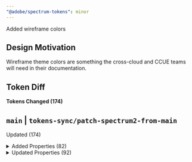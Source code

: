 ```yaml
---
"@adobe/spectrum-tokens": minor
---
```


Added wireframe colors

## Design Motivation

Wireframe theme colors are something the cross-cloud and CCUE teams will need in their documentation.

## Token Diff

**Tokens Changed (174)**

## `main` | `tokens-sync/patch-spectrum2-from-main`

Updated (174)

<details><summary>Added Properties (82)</summary>

- `informative-subtle-background-color-default`
  - `wireframe.schema`: `alias.json`
  - `wireframe.value`: `informative-color-200`
  - `wireframe.uuid`: `71ebebf0-95e7-45f7-9f6f-d14ef51cf4f0`
- `positive-subtle-background-color-default`
  - `wireframe.schema`: `alias.json`
  - `wireframe.value`: `positive-color-200`
  - `wireframe.uuid`: `531be3e1-ddfa-4d3b-9a7f-73d7f0e38cd9`
- `notice-subtle-background-color-default`
  - `wireframe.schema`: `alias.json`
  - `wireframe.value`: `notice-color-200`
  - `wireframe.uuid`: `163958bd-7303-4328-ad3c-b04f8dacaf32`
- `negative-subtle-background-color-default`
  - `wireframe.schema`: `alias.json`
  - `wireframe.value`: `negative-color-200`
  - `wireframe.uuid`: `ea3ceaa2-235b-4c55-88b2-c0d744434d83`
- `accent-subtle-background-color-default`
  - `wireframe.schema`: `alias.json`
  - `wireframe.value`: `accent-color-200`
  - `wireframe.uuid`: `5c9c8a1c-c4ac-45e5-ba5f-b08edd9f4297`
- `icon-color-blue-primary-hover`
  - `wireframe.schema`: `alias.json`
  - `wireframe.value`: `blue-1000`
  - `wireframe.uuid`: `95cd46ba-7b1f-4ae4-86c1-1957c007a6a2`
- `icon-color-blue-primary-down`
  - `wireframe.schema`: `alias.json`
  - `wireframe.value`: `blue-1100`
  - `wireframe.uuid`: `c32c7711-0889-4f62-afe6-4b744166a66e`
- `icon-color-brown-primary-default`
  - `wireframe.schema`: `alias.json`
  - `wireframe.value`: `brown-800`
  - `wireframe.uuid`: `afdc8658-f6a4-4205-af17-553c04cca24d`
- `icon-color-brown-primary-hover`
  - `wireframe.schema`: `alias.json`
  - `wireframe.value`: `brown-900`
  - `wireframe.uuid`: `bffb9e2b-565a-4774-8f57-ef03768b4176`
- `icon-color-brown-primary-down`
  - `wireframe.schema`: `alias.json`
  - `wireframe.value`: `brown-1000`
  - `wireframe.uuid`: `b2474c42-cecc-4f91-b3e9-a0855a79d5ed`
- `icon-color-celery-primary-default`
  - `wireframe.schema`: `alias.json`
  - `wireframe.value`: `celery-700`
  - `wireframe.uuid`: `c3f8622e-4ee4-4a68-be5d-c7b9f583c686`
- `icon-color-celery-primary-hover`
  - `wireframe.schema`: `alias.json`
  - `wireframe.value`: `celery-800`
  - `wireframe.uuid`: `a32205e0-b208-4539-9fe4-5eb2d7464d91`
- `icon-color-celery-primary-down`
  - `wireframe.schema`: `alias.json`
  - `wireframe.value`: `celery-900`
  - `wireframe.uuid`: `f9fa057e-58f4-472f-8ab7-6bae7d1d27eb`
- `icon-color-chartreuse-primary-default`
  - `wireframe.schema`: `alias.json`
  - `wireframe.value`: `chartreuse-600`
  - `wireframe.uuid`: `6bfd7aea-dfd9-47ee-9f18-e4431886e1cf`
- `icon-color-chartreuse-primary-hover`
  - `wireframe.schema`: `alias.json`
  - `wireframe.value`: `chartreuse-700`
  - `wireframe.uuid`: `6d3438e5-cc32-4c26-960d-434b24dbb1e0`
- `icon-color-chartreuse-primary-down`
  - `wireframe.schema`: `alias.json`
  - `wireframe.value`: `chartreuse-800`
  - `wireframe.uuid`: `d00300aa-5990-483d-8218-229169e9cd74`
- `icon-color-fuchsia-primary-default`
  - `wireframe.schema`: `alias.json`
  - `wireframe.value`: `fuchsia-900`
  - `wireframe.uuid`: `75b0d002-84b7-4c75-8c74-3b1ff15ff10a`
- `icon-color-fuchsia-primary-hover`
  - `wireframe.schema`: `alias.json`
  - `wireframe.value`: `fuchsia-1000`
  - `wireframe.uuid`: `53acea92-bc9f-4c41-93b9-e18cde613305`
- `icon-color-fuchsia-primary-down`
  - `wireframe.schema`: `alias.json`
  - `wireframe.value`: `fuchsia-1100`
  - `wireframe.uuid`: `625728db-30ec-41d7-9f6f-0ce9c0201c66`
- `icon-color-indigo-primary-default`
  - `wireframe.schema`: `alias.json`
  - `wireframe.value`: `indigo-900`
  - `wireframe.uuid`: `05f75802-5062-422a-8a39-f7e8f71ce17e`
- `icon-color-indigo-primary-hover`
  - `wireframe.schema`: `alias.json`
  - `wireframe.value`: `indigo-1000`
  - `wireframe.uuid`: `735472d9-0220-4e7e-a06b-9f3504cad201`
- `icon-color-indigo-primary-down`
  - `wireframe.schema`: `alias.json`
  - `wireframe.value`: `indigo-1100`
  - `wireframe.uuid`: `1f2e8832-16e1-4030-a5ef-16f5b5c663d0`
- `icon-color-magenta-primary-default`
  - `wireframe.schema`: `alias.json`
  - `wireframe.value`: `magenta-900`
  - `wireframe.uuid`: `d0802b2a-faba-4530-8f50-dc22e6962d44`
- `icon-color-magenta-primary-hover`
  - `wireframe.schema`: `alias.json`
  - `wireframe.value`: `magenta-1000`
  - `wireframe.uuid`: `3e368eed-b2f7-4e9e-9935-421ef0f86f9f`
- `icon-color-magenta-primary-down`
  - `wireframe.schema`: `alias.json`
  - `wireframe.value`: `magenta-1100`
  - `wireframe.uuid`: `ddfb3e51-e724-48b4-aecc-dcfe000eec11`
- `icon-color-orange-primary-default`
  - `wireframe.schema`: `alias.json`
  - `wireframe.value`: `orange-700`
  - `wireframe.uuid`: `41b694b3-5805-4ee7-aca0-88527dc6120b`
- `icon-color-orange-primary-hover`
  - `wireframe.schema`: `alias.json`
  - `wireframe.value`: `orange-800`
  - `wireframe.uuid`: `1c3bc51c-edf8-4c2b-af93-44d7ffeb46b2`
- `icon-color-orange-primary-down`
  - `wireframe.schema`: `alias.json`
  - `wireframe.value`: `orange-900`
  - `wireframe.uuid`: `b00737a5-c111-42fe-9378-47a79139e11a`
- `icon-color-pink-primary-default`
  - `wireframe.schema`: `alias.json`
  - `wireframe.value`: `pink-800`
  - `wireframe.uuid`: `1e0b6862-10cd-4860-9bf7-9cbce71e7f81`
- `icon-color-pink-primary-hover`
  - `wireframe.schema`: `alias.json`
  - `wireframe.value`: `pink-900`
  - `wireframe.uuid`: `8a64d036-a935-442a-b596-5d4d0fd001a9`
- `icon-color-pink-primary-down`
  - `wireframe.schema`: `alias.json`
  - `wireframe.value`: `pink-1000`
  - `wireframe.uuid`: `c31819e9-6bf1-4048-94bc-ee6f04b82474`
- `icon-color-purple-primary-default`
  - `wireframe.schema`: `alias.json`
  - `wireframe.value`: `purple-900`
  - `wireframe.uuid`: `1b6ce540-0839-4ba2-bf98-51fb499113a4`
- `icon-color-purple-primary-hover`
  - `wireframe.schema`: `alias.json`
  - `wireframe.value`: `purple-1000`
  - `wireframe.uuid`: `ec923982-6694-44bc-8f75-ebe1c76ba09a`
- `icon-color-purple-primary-down`
  - `wireframe.schema`: `alias.json`
  - `wireframe.value`: `purple-1100`
  - `wireframe.uuid`: `bf3e3302-4798-4b35-a37b-0d5fcd89b556`
- `icon-color-red-primary-hover`
  - `wireframe.schema`: `alias.json`
  - `wireframe.value`: `red-1000`
  - `wireframe.uuid`: `ece07052-dff3-483e-a6b8-1d12b0d94d8a`
- `icon-color-red-primary-down`
  - `wireframe.schema`: `alias.json`
  - `wireframe.value`: `red-1100`
  - `wireframe.uuid`: `02527b17-485a-4a59-b62e-5aa8bfca7df7`
- `icon-color-silver-primary-default`
  - `wireframe.schema`: `alias.json`
  - `wireframe.value`: `silver-700`
  - `wireframe.uuid`: `928c1a80-e248-4e00-aed8-5ddf764a5d22`
- `icon-color-silver-primary-hover`
  - `wireframe.schema`: `alias.json`
  - `wireframe.value`: `silver-800`
  - `wireframe.uuid`: `cd0a41af-19ed-48fc-b659-d34cb37d4cef`
- `icon-color-silver-primary-down`
  - `wireframe.schema`: `alias.json`
  - `wireframe.value`: `silver-900`
  - `wireframe.uuid`: `dc071b6f-788a-4a83-b1c0-17ae536c01e7`
- `icon-color-turquoise-primary-default`
  - `wireframe.schema`: `alias.json`
  - `wireframe.value`: `turquoise-700`
  - `wireframe.uuid`: `3c39dea2-cdc4-4042-a134-7197a60ba8dd`
- `icon-color-turquoise-primary-hover`
  - `wireframe.schema`: `alias.json`
  - `wireframe.value`: `turquoise-800`
  - `wireframe.uuid`: `2aca1631-0249-47dc-aa3b-44a51f5ea220`
- `icon-color-turquoise-primary-down`
  - `wireframe.schema`: `alias.json`
  - `wireframe.value`: `turquoise-900`
  - `wireframe.uuid`: `0c3db762-fa21-497c-9a32-007e41ab24d6`
- `icon-color-yellow-primary-hover`
  - `wireframe.schema`: `alias.json`
  - `wireframe.value`: `yellow-500`
  - `wireframe.uuid`: `f4edf76c-b3f4-4455-b1d5-e222fa79b146`
- `icon-color-yellow-primary-down`
  - `wireframe.schema`: `alias.json`
  - `wireframe.value`: `yellow-600`
  - `wireframe.uuid`: `24f49675-e169-4996-9993-c4a8941e8fab`
- `icon-color-blue-background`
  - `wireframe.schema`: `alias.json`
  - `wireframe.value`: `blue-200`
  - `wireframe.uuid`: `2bfc538f-30ae-4e45-92ef-bb7ad72f1396`
- `icon-color-brown-background`
  - `wireframe.schema`: `alias.json`
  - `wireframe.value`: `brown-200`
  - `wireframe.uuid`: `2f1fba9a-25b3-4ac7-aaee-7d6da1292da8`
- `icon-color-celery-background`
  - `wireframe.schema`: `alias.json`
  - `wireframe.value`: `celery-100`
  - `wireframe.uuid`: `2b519299-a5c9-47d9-bf52-51ce26410073`
- `icon-color-chartreuse-background`
  - `wireframe.schema`: `alias.json`
  - `wireframe.value`: `chartreuse-200`
  - `wireframe.uuid`: `ec1c5d08-dd5e-40f5-adee-06ffecb36ed6`
- `icon-color-cinnamon-background`
  - `wireframe.schema`: `alias.json`
  - `wireframe.value`: `cinnamon-200`
  - `wireframe.uuid`: `61eaba25-d605-412f-ae11-5f36fd0061c8`
- `icon-color-cyan-background`
  - `wireframe.schema`: `alias.json`
  - `wireframe.value`: `cyan-100`
  - `wireframe.uuid`: `b85aef89-a234-4386-9c46-22e2caa3b4f6`
- `icon-color-green-background`
  - `wireframe.schema`: `alias.json`
  - `wireframe.value`: `green-100`
  - `wireframe.uuid`: `3231780c-e233-4a60-b063-1c3a383669a3`
- `icon-color-indigo-background`
  - `wireframe.schema`: `alias.json`
  - `wireframe.value`: `indigo-200`
  - `wireframe.uuid`: `67cfb253-49f0-4a14-a83c-140324ef5bc0`
- `icon-color-orange-background`
  - `wireframe.schema`: `alias.json`
  - `wireframe.value`: `orange-200`
  - `wireframe.uuid`: `a6f69b6d-496f-40bb-96a5-f04efa4ce8bc`
- `icon-color-red-background`
  - `wireframe.schema`: `alias.json`
  - `wireframe.value`: `red-200`
  - `wireframe.uuid`: `12859f90-c49c-4508-bc0d-df4d9512c864`
- `icon-color-seafoam-background`
  - `wireframe.schema`: `alias.json`
  - `wireframe.value`: `seafoam-200`
  - `wireframe.uuid`: `bc3ce9f1-cde9-4609-b4ab-c78a15ac064c`
- `icon-color-silver-background`
  - `wireframe.schema`: `alias.json`
  - `wireframe.value`: `silver-200`
  - `wireframe.uuid`: `b2e8e8ac-001a-4a4e-bcc9-9508ba954ece`
- `icon-color-turquoise-background`
  - `wireframe.schema`: `alias.json`
  - `wireframe.value`: `turquoise-200`
  - `wireframe.uuid`: `a5b3d3f5-785b-4969-9389-12c1f7b2f26d`
- `icon-color-yellow-background`
  - `wireframe.schema`: `alias.json`
  - `wireframe.value`: `yellow-100`
  - `wireframe.uuid`: `5a5e15ab-e73b-4997-be67-39534d98e823`
- `card-selection-background-color`
  - `wireframe.schema`: `alias.json`
  - `wireframe.value`: `transparent-black-600`
  - `wireframe.uuid`: `5dd9406f-9b36-43f1-8b35-b1bb7f2a4c8d`
- `popover-border-color`
  - `wireframe.schema`: `alias.json`
  - `wireframe.value`: `gray-200`
  - `wireframe.uuid`: `92133ef4-9b81-4fbd-9736-8b83078ef053`
- `action-bar-border-color`
  - `wireframe.schema`: `alias.json`
  - `wireframe.value`: `transparent-white-25`
  - `wireframe.uuid`: `e242c2e1-54db-40c5-98ee-abebdcd59f4d`
- `drop-shadow-color-300`
  - `wireframe.schema`: `color.json`
  - wireframe.value: rgba(0, 0, 0, 0.2)
  - `wireframe.uuid`: `e91afe82-e2db-4c13-86cd-bcb2e866edf2`
- `neutral-subtle-background-color-default`
  - `wireframe.schema`: `alias.json`
  - `wireframe.value`: `gray-100`
  - `wireframe.uuid`: `64b2528e-4c1b-4850-a67f-8bd7bb05d36c`
- `gray-subtle-background-color-default`
  - `wireframe.schema`: `alias.json`
  - `wireframe.value`: `gray-100`
  - `wireframe.uuid`: `6529e76c-0c21-449f-a318-2629cf90a58a`
- `blue-subtle-background-color-default`
  - `wireframe.schema`: `alias.json`
  - `wireframe.value`: `blue-200`
  - `wireframe.uuid`: `93563495-60af-4a84-b811-9672fc46a1cc`
- `green-subtle-background-color-default`
  - `wireframe.schema`: `alias.json`
  - `wireframe.value`: `green-200`
  - `wireframe.uuid`: `3911fa84-a5b3-4ea1-b6ad-47f222482ddb`
- `orange-subtle-background-color-default`
  - `wireframe.schema`: `alias.json`
  - `wireframe.value`: `orange-200`
  - `wireframe.uuid`: `a9671857-3e09-4132-a522-cd8f5b4cf8ff`
- `red-subtle-background-color-default`
  - `wireframe.schema`: `alias.json`
  - `wireframe.value`: `red-200`
  - `wireframe.uuid`: `8a6b560b-50b2-4dbf-900b-0ed63233df8b`
- `brown-subtle-background-color-default`
  - `wireframe.schema`: `alias.json`
  - `wireframe.value`: `brown-200`
  - `wireframe.uuid`: `ac6995d9-8982-4dac-ba85-4c79ec7850a1`
- `cinnamon-subtle-background-color-default`
  - `wireframe.schema`: `alias.json`
  - `wireframe.value`: `cinnamon-200`
  - `wireframe.uuid`: `f326443a-8f5d-4aa2-8bbb-17dc7b0420d6`
- `celery-subtle-background-color-default`
  - `wireframe.schema`: `alias.json`
  - `wireframe.value`: `celery-200`
  - `wireframe.uuid`: `2182ee3c-55aa-4d07-9cc1-f827c88ce3d6`
- `chartreuse-subtle-background-color-default`
  - `wireframe.schema`: `alias.json`
  - `wireframe.value`: `chartreuse-200`
  - `wireframe.uuid`: `ab75a3ba-17ce-4aae-902f-2b3e0233b726`
- `cyan-subtle-background-color-default`
  - `wireframe.schema`: `alias.json`
  - `wireframe.value`: `cyan-200`
  - `wireframe.uuid`: `2f72eaf9-547a-436e-86ab-695979db4f93`
- `fuchsia-subtle-background-color-default`
  - `wireframe.schema`: `alias.json`
  - `wireframe.value`: `fuchsia-200`
  - `wireframe.uuid`: `28ef060d-098c-4388-b600-00f4f8fe49aa`
- `indigo-subtle-background-color-default`
  - `wireframe.schema`: `alias.json`
  - `wireframe.value`: `indigo-200`
  - `wireframe.uuid`: `2110b943-24cf-4afd-81b2-31676f1400f8`
- `magenta-subtle-background-color-default`
  - `wireframe.schema`: `alias.json`
  - `wireframe.value`: `magenta-200`
  - `wireframe.uuid`: `b526e518-47b2-4a1c-b54b-42596381b7fd`
- `pink-subtle-background-color-default`
  - `wireframe.schema`: `alias.json`
  - `wireframe.value`: `pink-200`
  - `wireframe.uuid`: `d726501f-8920-4434-b397-b0974037161a`
- `purple-subtle-background-color-default`
  - `wireframe.schema`: `alias.json`
  - `wireframe.value`: `purple-200`
  - `wireframe.uuid`: `1d628f99-7c9c-423d-a470-a260d84d0d8d`
- `seafoam-subtle-background-color-default`
  - `wireframe.schema`: `alias.json`
  - `wireframe.value`: `seafoam-200`
  - `wireframe.uuid`: `0acaf55e-7e99-45f9-b99b-e461fa78a481`
- `silver-subtle-background-color-default`
  - `wireframe.schema`: `alias.json`
  - `wireframe.value`: `silver-200`
  - `wireframe.uuid`: `ec3dddb5-3944-493c-b5c8-f08c3272dc06`
- `turquoise-subtle-background-color-default`
  - `wireframe.schema`: `alias.json`
  - `wireframe.value`: `turquoise-200`
  - `wireframe.uuid`: `4e874813-4ebc-4855-bcb3-83024a6d1ba2`
- `yellow-subtle-background-color-default`
  - `wireframe.schema`: `alias.json`
  - `wireframe.value`: `yellow-200`
  - `wireframe.uuid`: `a238d434-3d0b-48fe-a413-a07e9229cdda`

</details>
<details><summary>Updated Properties (92)</summary>

- `icon-color-blue-primary-default`
  - `wireframe.uuid`: `20880dfd-57dc-486d-b0dd-c44002f340e3` -> `a306b28e-f698-427d-a576-439b2ab378fc`
- `icon-color-red-primary-default`
  - `wireframe.uuid`: `d524a471-2dce-4497-a650-30c2d6641eec` -> `16bbb033-224a-43e6-881c-bd29ffd70d1b`
- `icon-color-yellow-primary-default`
  - `wireframe.uuid`: `4a1eeded-e467-46be-a787-78555b2fe353` -> `fc16cbe3-7cf3-4744-a571-5bd2bdcef29e`
- `gray-25`
  - `wireframe.value`: `rgb(255, 255, 255)` -> `rgb(254, 254, 255)`
- `gray-50`
  - `wireframe.value`: `rgb(255, 255, 255)` -> `rgb(246, 248, 253)`
- `gray-75`
  - `wireframe.value`: `rgb(253, 253, 254)` -> `rgb(241, 244, 251)`
- `gray-100`
  - `wireframe.value`: `rgb(244, 246, 252)` -> `rgb(228, 234, 249)`
- `gray-200`
  - `wireframe.value`: `rgb(230, 236, 248)` -> `rgb(214, 224, 246)`
- `gray-300`
  - `wireframe.value`: `rgb(210, 220, 243)` -> `rgb(207, 219, 245)`
- `gray-400`
  - `wireframe.value`: `rgb(183, 200, 235)` -> `rgb(180, 199, 239)`
- `gray-500`
  - `wireframe.value`: `rgb(152, 176, 226)` -> `rgb(108, 142, 217)`
- `gray-600`
  - `wireframe.value`: `rgb(113, 144, 210)` -> `rgb(72, 110, 194)`
- `gray-700`
  - `wireframe.value`: `rgb(78, 112, 187)` -> `rgb(44, 77, 149)`
- `gray-800`
  - `wireframe.value`: `rgb(73, 110, 194)` -> `rgb(25, 46, 93)`
- `gray-900`
  - `wireframe.value`: `rgb(72, 110, 194)` -> `rgb(10, 19, 39)`
- `gray-1000`
  - `wireframe.value`: `rgb(8, 12, 22)` -> `rgb(0, 0, 0)`
- `opacity-checkerboard-square-dark`
  - `wireframe.uuid`: `e7fe88a4-6ab3-4963-8f10-9908a5a83123` -> `35fcf7b1-7140-4522-8410-48547aaf6fd6`
- `menu-item-background-color-default`
  - `wireframe.uuid`: `9f60dd0a-2a38-4f0d-a83c-3acf777a622a` -> `ae0fb15e-c8a2-42c4-b973-0fb523003b79`
- `menu-item-background-color-hover`
  - `wireframe.uuid`: `d3d08f7a-c516-4f0c-9377-4824d615ab66` -> `1329d684-6ac9-4f46-9bbc-046e2de5276e`
- `menu-item-background-color-down`
  - `wireframe.uuid`: `a8911c6e-f480-4a7d-b7fe-e20a45fb8b2a` -> `e31108a0-1b8a-4d5e-b579-592a01619bd0`
- `menu-item-background-color-keyboard-focus`
  - `wireframe.uuid`: `541a7020-5cf5-4ebd-ac1f-2b776d5925af` -> `e9b046ee-408e-4781-a2cd-1d321bde4529`
- `menu-item-background-color-disabled`
  - `wireframe.uuid`: `ce26d102-2e5e-4b11-b9bf-4d1b347c60c5` -> `5924d0c5-6938-4660-8be3-9374bb3e5b0c`
- `background-layer-2-color`
  - `wireframe.value`: `gray-50` -> `gray-25`
  - `wireframe.uuid`: `6556a64d-5944-4d65-a6cc-9c6121044ac7` -> `b834a6a5-e582-4450-b87a-57fa23e12179`
- `neutral-subdued-background-color-default`
  - `wireframe.value`: `gray-600` -> `gray-700`
  - `wireframe.uuid`: `7a4f50a8-4e1b-49b4-b94a-6282c63bd5ea` -> `fdcab585-e3a9-4026-bf40-e7fdd01bf05b`
- `neutral-subdued-background-color-hover`
  - `wireframe.value`: `gray-700` -> `gray-800`
  - `wireframe.uuid`: `0e32d8e6-2f91-4d56-a717-8bfc17c0a2c6` -> `81fb8734-c8c3-4f6e-8a14-177ce1d7db02`
- `neutral-subdued-background-color-down`
  - `wireframe.uuid`: `a4cbab05-1225-45a3-b612-194df4ab85ae` -> `6e62476c-b60b-4d33-97c5-5fdf1f3a7930`
- `neutral-subdued-background-color-key-focus`
  - `wireframe.value`: `gray-700` -> `gray-800`
  - `wireframe.uuid`: `ea153fd0-f7f2-41ab-8f65-8181b26a939b` -> `ee7dec87-de8b-4145-9985-f5ba78bc3a3b`
- `accent-background-color-default`
  - `wireframe.uuid`: `ebd98dbc-0949-4fca-8fe1-4cd7d610e7a5` -> `1f4f6c48-633c-4eb5-b7d6-bf5a9a7fde18`
- `accent-background-color-hover`
  - `wireframe.uuid`: `17ce0649-1b72-4e06-96a3-5137c8688233` -> `a4fb3dc6-b724-4e5d-bbc4-c4d985e85975`
- `accent-background-color-down`
  - `wireframe.value`: `accent-color-1100` -> `accent-color-1000`
  - `wireframe.uuid`: `8d496041-f129-4794-9d8b-e64bb685b0c1` -> `a5201034-a592-47c6-be78-050ae951043e`
- `accent-background-color-key-focus`
  - `wireframe.uuid`: `98781a4d-1bcc-4ede-8d40-37c76e445b3d` -> `afb8dd77-7de2-4749-a594-1ff68b2fcd67`
- `informative-background-color-default`
  - `wireframe.uuid`: `d3fda217-e0cb-4dd8-8d13-a22bcc648f4d` -> `02e7121e-71eb-4228-a61a-963d7f2a531b`
- `informative-background-color-hover`
  - `wireframe.uuid`: `5d0b457c-b59e-4cd6-b8c5-fa934e9a56ae` -> `d0ad5e30-c689-4831-bbd0-2de373aa11b5`
- `informative-background-color-down`
  - `wireframe.value`: `informative-color-1100` -> `informative-color-1000`
  - `wireframe.uuid`: `e210cabe-f803-4a46-8da7-e35e003140d6` -> `109c9d4a-a024-4b41-9a99-4c0e671f1011`
- `informative-background-color-key-focus`
  - `wireframe.uuid`: `1be73e4a-0817-435d-910c-0b0fc1825cbb` -> `5bcac2b7-7ebb-405a-bfe3-1785d4e6fde6`
- `negative-background-color-default`
  - `wireframe.uuid`: `4720ac8b-47ae-443a-b393-89f08a1b52c6` -> `ebadb88b-90a3-492e-ba3c-e9f1232b5ce5`
- `negative-background-color-hover`
  - `wireframe.uuid`: `8c39a7fc-c904-4cf7-8ccc-be459d1a9c0e` -> `b1104fe3-4965-411e-95d3-87f59cdbc756`
- `negative-background-color-down`
  - `wireframe.value`: `negative-color-1100` -> `negative-color-1000`
  - `wireframe.uuid`: `da8b206c-6b7c-4994-be3b-6e99e813ad30` -> `ce2e6ea6-c692-4cff-a2ac-f0c1c2e054ca`
- `negative-background-color-key-focus`
  - `wireframe.uuid`: `3791aad5-91cc-4aed-af41-8033afe33bf6` -> `abcf178e-0e44-4f57-a62c-382cb9478be2`
- `positive-background-color-default`
  - `wireframe.uuid`: `87a32594-ddb7-48f8-a322-6dc0b761dc05` -> `27688f39-6b46-4b40-a3c5-67694a0ff672`
- `positive-background-color-hover`
  - `wireframe.uuid`: `e6572844-3118-460c-824f-b11b82e27180` -> `7c4bd8ad-72ce-4518-b91d-a7b7721fe920`
- `positive-background-color-down`
  - `wireframe.value`: `positive-color-1100` -> `positive-color-1000`
  - `wireframe.uuid`: `18af3356-ca03-4a36-bd15-b59bf11ee776` -> `45c598af-e0da-4e41-855a-55dfc77f198c`
- `positive-background-color-key-focus`
  - `wireframe.uuid`: `2ca6e211-63f7-4c0e-b089-03905788c7f1` -> `74eef2ae-5b83-4a25-b882-5960f64ecef0`
- `notice-background-color-default`
  - `wireframe.value`: `notice-color-1100` -> `notice-color-600`
  - `wireframe.uuid`: `0fdc01c4-459a-4f74-a8e0-fdbe93f8138f` -> `85515d6c-4674-435f-a2d4-b9bf8311781e`
- `gray-background-color-default`
  - `wireframe.uuid`: `c41bb795-182e-45c0-afea-4ae2148e37a4` -> `385372e9-8b04-45ea-a7a2-f1f62ac68ad6`
- `red-background-color-default`
  - `wireframe.value`: `red-1100` -> `red-900`
  - `wireframe.uuid`: `4b943658-87e5-4026-87de-0265d1f48a49` -> `3fb6aa49-631f-489b-9dab-63a5712d72da`
- `orange-background-color-default`
  - `wireframe.value`: `orange-1100` -> `orange-600`
  - `wireframe.uuid`: `55baa188-9e75-4e31-b2db-729dd47ed1dd` -> `37c3db03-6dd6-47e5-a03c-25663d116c52`
- `yellow-background-color-default`
  - `wireframe.value`: `yellow-1100` -> `yellow-400`
  - `wireframe.uuid`: `08e44ba2-3627-4ce0-b8f5-eea6ce277517` -> `ff49d6b0-4f39-4cbb-a580-db03b0579a71`
- `chartreuse-background-color-default`
  - `wireframe.value`: `chartreuse-1100` -> `chartreuse-500`
  - `wireframe.uuid`: `ebb64096-1155-4376-a13c-4a5db968253a` -> `67d55f09-a468-4174-9b59-13008b32b44e`
- `celery-background-color-default`
  - `wireframe.value`: `celery-1100` -> `celery-600`
  - `wireframe.uuid`: `3e44abd8-ea12-4c0a-9007-4a6edaa3b962` -> `b6e14409-7a61-46fc-80d0-2b7854baf871`
- `green-background-color-default`
  - `wireframe.value`: `green-1100` -> `green-900`
  - `wireframe.uuid`: `d9b7a966-e6c6-43a9-b2bd-6b72ff31aed7` -> `f7814be9-b21f-40ff-9d34-8c0a96eea93e`
- `seafoam-background-color-default`
  - `wireframe.value`: `seafoam-1100` -> `seafoam-900`
  - `wireframe.uuid`: `4152095a-615b-4562-b183-78f765f6b3b0` -> `e2f2ef18-aabf-44fd-b074-d94f75862f3d`
- `cyan-background-color-default`
  - `wireframe.value`: `cyan-1100` -> `cyan-900`
  - `wireframe.uuid`: `64bd4cb9-d698-4fb0-8b56-c0c519245549` -> `764bb832-de5a-4c21-b429-f911a931ead6`
- `blue-background-color-default`
  - `wireframe.value`: `blue-1100` -> `blue-900`
  - `wireframe.uuid`: `dd76a630-e1fd-4831-94db-8622af24f4da` -> `db8b9268-68dc-46be-aace-1adf8d85061b`
- `indigo-background-color-default`
  - `wireframe.value`: `indigo-1100` -> `indigo-900`
  - `wireframe.uuid`: `71e2c0b9-4513-4679-9b97-ef1c345ec343` -> `dedf817e-2883-4632-936c-207fdafe7469`
- `purple-background-color-default`
  - `wireframe.value`: `purple-1100` -> `purple-900`
  - `wireframe.uuid`: `cde24ea8-c181-42cb-9f71-0675628c5338` -> `720cfaa3-6bb1-4df1-946f-94fabae54e7b`
- `fuchsia-background-color-default`
  - `wireframe.value`: `fuchsia-1100` -> `fuchsia-900`
  - `wireframe.uuid`: `5eb86ed6-384e-4e72-a615-8bab097bbec8` -> `13e66afc-a9d8-46a9-8b15-310c5b35e52f`
- `magenta-background-color-default`
  - `wireframe.value`: `magenta-1100` -> `magenta-900`
  - `wireframe.uuid`: `299e780b-ddb9-444b-b416-2f33c9929be0` -> `c7b29eba-f8a3-43f7-b5b9-0c1a7f04bb38`
- `neutral-visual-color`
  - `wireframe.uuid`: `96d8bbe9-5fc6-4260-8cb3-5888836c4708` -> `57233b29-bbc6-4f9e-83c1-9325fd6f964c`
- `accent-visual-color`
  - `wireframe.value`: `accent-color-900` -> `accent-color-800`
  - `wireframe.uuid`: `a65c3f83-e46a-4d31-a6f0-de3b87479ea3` -> `6e12afb7-c76e-4a83-acc2-f891953d5190`
- `informative-visual-color`
  - `wireframe.value`: `informative-color-900` -> `informative-color-800`
  - `wireframe.uuid`: `405f9ef3-b882-4c72-9f5e-47739a8ae9d6` -> `556d02fd-fecb-4772-92cb-921ac509bcae`
- `negative-visual-color`
  - `wireframe.value`: `negative-color-900` -> `negative-color-800`
  - `wireframe.uuid`: `ae218610-35ca-478d-8277-f032b1f85737` -> `9211e320-de05-4097-8350-fef2293be6a0`
- `notice-visual-color`
  - `wireframe.value`: `notice-color-900` -> `notice-color-800`
  - `wireframe.uuid`: `0cbb9365-59d0-4514-a352-b5379733c360` -> `e6e779ea-6015-467f-8df7-9027280bdea2`
- `positive-visual-color`
  - `wireframe.value`: `positive-color-900` -> `positive-color-800`
  - `wireframe.uuid`: `cb447264-e862-4880-b9a3-f23028c836ac` -> `96075e1a-6739-41c8-985b-af30b09be6c3`
- `gray-visual-color`
  - `wireframe.uuid`: `25d6638d-5597-4307-9a90-5ea276ce68c7` -> `e8113995-d2ec-4089-a050-9b393eb9e403`
- `red-visual-color`
  - `wireframe.value`: `red-900` -> `red-800`
  - `wireframe.uuid`: `5fa19855-1c32-4fa7-9363-8edea0bad4e2` -> `834d0a71-9060-4ce0-8e25-8b062ef89b19`
- `orange-visual-color`
  - `wireframe.value`: `orange-900` -> `orange-700`
  - `wireframe.uuid`: `535ebae4-5308-4132-9ba7-2ead58c7af2d` -> `f76b6279-2d64-47fe-a531-1737a834b21a`
- `yellow-visual-color`
  - `wireframe.value`: `yellow-900` -> `yellow-600`
  - `wireframe.uuid`: `24e58c48-8597-40f1-96e0-90ae08910665` -> `c14eedf9-0f34-4a38-9b89-7c9b5f3e0af6`
- `chartreuse-visual-color`
  - `wireframe.value`: `chartreuse-900` -> `chartreuse-600`
  - `wireframe.uuid`: `cea3da59-71a3-4ac6-b475-877ea2444839` -> `a2cc3b6e-014f-4522-8d05-9e9d06464504`
- `celery-visual-color`
  - `wireframe.value`: `celery-900` -> `celery-700`
  - `wireframe.uuid`: `88890424-a280-473b-a529-027e7ac828ac` -> `d8adaaf1-b6a3-400a-853b-6ba5a5c873e7`
- `green-visual-color`
  - `wireframe.value`: `green-900` -> `green-700`
  - `wireframe.uuid`: `b2ca6377-9a7b-467f-8352-bda31fd4abbf` -> `4aba2da7-3eed-4a11-830c-58cc4f6bb6cb`
- `seafoam-visual-color`
  - `wireframe.value`: `seafoam-900` -> `seafoam-700`
  - `wireframe.uuid`: `7f641817-9a7d-4625-b534-3b7e38bb5eae` -> `15de4533-1a59-4a9f-899f-004a429471c7`
- `cyan-visual-color`
  - `wireframe.value`: `cyan-900` -> `cyan-600`
  - `wireframe.uuid`: `cf213ea9-796e-4263-8866-b16f66b95e97` -> `ad004c2f-8cab-45d5-8e22-921d3f0332ea`
- `blue-visual-color`
  - `wireframe.value`: `blue-900` -> `blue-800`
  - `wireframe.uuid`: `4d8f8afe-c348-459d-9006-bc60bd53df84` -> `0f058412-085d-4670-8cd5-964ed903a20a`
- `indigo-visual-color`
  - `wireframe.value`: `indigo-900` -> `indigo-800`
  - `wireframe.uuid`: `7c047042-0227-420d-b78f-193d4534b218` -> `056968e0-d29e-4b1c-a9b1-50853f6d159b`
- `purple-visual-color`
  - `wireframe.value`: `purple-900` -> `purple-800`
  - `wireframe.uuid`: `4b7780b2-d488-4446-88f8-cab0fd27bcd5` -> `ef836f5b-c6b9-4e6b-a671-e979dc53c407`
- `fuchsia-visual-color`
  - `wireframe.value`: `fuchsia-900` -> `fuchsia-800`
  - `wireframe.uuid`: `66316379-927a-4e47-a5dd-84eb0c82eba8` -> `656af4f3-a545-4445-9d2b-2c4a17ab46db`
- `magenta-visual-color`
  - `wireframe.value`: `magenta-900` -> `magenta-800`
  - `wireframe.uuid`: `4de213eb-5f57-45a2-bea7-5f1b402b81ff` -> `9bf3d052-42d1-454b-8ae6-ee0b40d9a9c8`
- `background-elevated-color`
  - `wireframe.uuid`: `d9cb27b8-5535-4e3a-8ca5-6eda69b934af` -> `644ca621-9138-44e3-bdd7-123a9fccd9a6`
- `background-pasteboard-color`
  - `wireframe.uuid`: `6a60aa01-d789-4d39-9867-2264e66d419c` -> `93e51c98-d83e-4dad-86b7-f060a80a601e`
- `brown-visual-color`
  - `wireframe.uuid`: `986418d6-3e22-441d-ba7f-732ee47aad04` -> `349dc3c5-fd57-403c-bc42-2a60b8325bd3`
- `cinnamon-visual-color`
  - `wireframe.uuid`: `0535836b-ff76-4619-8e53-20f400b9996c` -> `9022dc27-f9d9-4697-b808-ebe36d216f8b`
- `pink-visual-color`
  - `wireframe.uuid`: `b2fc4b00-4b9e-4e57-9892-0b4a59df4868` -> `fcbf8451-ad82-4247-a867-a5d0034667b5`
- `silver-visual-color`
  - `wireframe.uuid`: `dca6ce31-57d3-4bb9-8d6a-cc2c66a3a3f4` -> `7e749788-d92d-4ad5-b4d2-446e77c5a041`
- `turquoise-visual-color`
  - `wireframe.uuid`: `47319d06-bec7-4520-893c-f4442b85cfd5` -> `bc700351-a33c-4164-9ba7-3f86733ebe54`
- `brown-background-color-default`
  - `wireframe.uuid`: `5f0767be-3be9-4d10-a708-740565e1c457` -> `fbd8df06-a6c9-462b-ad25-a3f77016128e`
- `cinnamon-background-color-default`
  - `wireframe.uuid`: `d2c78c57-304d-4d62-87b0-2adb4085552f` -> `8e940601-2401-46ff-a5fb-9137d12678b7`
- `pink-background-color-default`
  - `wireframe.uuid`: `636ebb71-7386-4a6a-b0c3-5778dd993b22` -> `b60042cd-3ce7-4952-aeae-338d2b5fe98d`
- `silver-background-color-default`
  - `wireframe.uuid`: `422a0b99-1222-4c78-ac55-615992ed607c` -> `e0bb7dad-7f1b-4b6e-b2fe-99f8b14f3240`
- `turquoise-background-color-default`
  - `wireframe.uuid`: `73e40908-216f-406e-993f-287477753e65` -> `50eb3d20-ab84-4541-8807-551391016b54`
- `drop-shadow-color-100`
  - `wireframe.uuid`: `8e496445-97fc-4ff6-96d4-81b0215b8ffe` -> `4110e60c-efd6-421d-9c5c-0356cfff8697`
- `drop-shadow-color-200`
  - `wireframe.uuid`: `aa54be1b-bf30-42b7-91ec-09259bea0bd3` -> `6e379d86-d4cc-48d4-a8a4-8b4be9cfc912`

</details>
